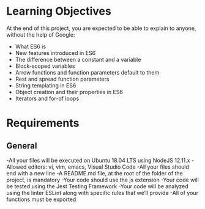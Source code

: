 # Learning Objectives
At the end of this project, you are expected to be able to explain to anyone, without the help of Google:

- What ES6 is
- New features introduced in ES6
- The difference between a constant and a variable
- Block-scoped variables
- Arrow functions and function parameters default to them
- Rest and spread function parameters
- String templating in ES6
- Object creation and their properties in ES6
- Iterators and for-of loops

# Requirements
## General
-All your files will be executed on Ubuntu 18.04 LTS using NodeJS 12.11.x
-Allowed editors: vi, vim, emacs, Visual Studio Code
-All your files should end with a new line
-A README.md file, at the root of the folder of the project, is mandatory
-Your code should use the js extension
-Your code will be tested using the Jest Testing Framework
-Your code will be analyzed using the linter ESLint along with specific rules that we’ll provide
-All of your functions must be exported














